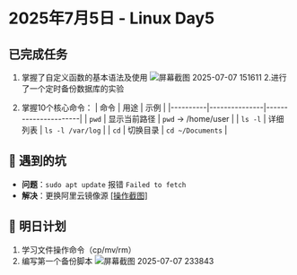 #  2025年7月5日 - Linux Day5 
##  已完成任务
1. 掌握了自定义函数的基本语法及使用
![屏幕截图 2025-07-07 151611](https://github.com/user-attachments/assets/29eda54b-2dd7-4bc7-ad01-f5366601bda4)
2.进行了一个定时备份数据库的实验


3. 掌握10个核心命令：
   | 命令      | 用途           | 示例                 |
   |----------|---------------|----------------------|
   | `pwd`    | 显示当前路径    | `pwd` → /home/user  |
   | `ls -l`  | 详细列表        | `ls -l /var/log`    |
   | `cd`     | 切换目录        | `cd ~/Documents`    |

## 🐞 遇到的坑
- **问题**：`sudo apt update` 报错 `Failed to fetch`
- **解决**：更换阿里云镜像源 [[操作截图]](screenshot/apt-error-fix.png)

## 📌 明日计划
1. 学习文件操作命令（cp/mv/rm）
2. 编写第一个备份脚本
![屏幕截图 2025-07-07 233843](https://github.com/user-attachments/assets/4531431f-78ef-4e22-b5b2-736082f30026)
